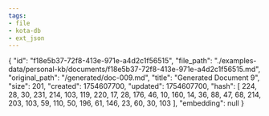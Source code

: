 ```yaml
---
tags:
- file
- kota-db
- ext_json
---
```

{
  "id": "f18e5b37-72f8-413e-971e-a4d2c1f56515",
  "file_path": "./examples-data/personal-kb/documents/f18e5b37-72f8-413e-971e-a4d2c1f56515.md",
  "original_path": "/generated/doc-009.md",
  "title": "Generated Document 9",
  "size": 201,
  "created": 1754607700,
  "updated": 1754607700,
  "hash": [
    224,
    28,
    30,
    231,
    214,
    103,
    119,
    220,
    17,
    28,
    176,
    46,
    10,
    160,
    14,
    36,
    88,
    47,
    68,
    214,
    203,
    103,
    59,
    110,
    50,
    196,
    61,
    146,
    23,
    60,
    30,
    103
  ],
  "embedding": null
}
